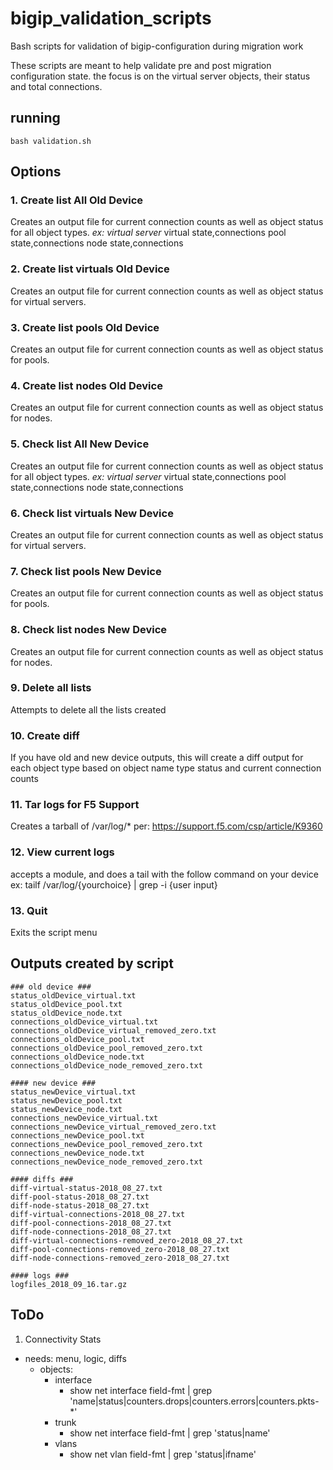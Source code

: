 # bigip_validation_scripts
Bash scripts for validation of bigip-configuration during migration work

These scripts are meant to help validate pre and post migration configuration state.
the focus is on the virtual server objects, their status and total connections.

## running
```
bash validation.sh
```
## Options
### 1. Create list All Old Device
Creates an output file for current connection counts as well as object status for all object types. 
*ex: virtual server* 
virtual state,connections
pool state,connections
node state,connections
### 2. Create list virtuals Old Device
Creates an output file for current connection counts as well as object status for virtual servers. 
### 3. Create list pools Old Device
Creates an output file for current connection counts as well as object status for pools. 
### 4. Create list nodes Old Device
Creates an output file for current connection counts as well as object status for nodes. 
### 5. Check list All New Device
Creates an output file for current connection counts as well as object status for all object types. 
*ex: virtual server* 
virtual state,connections
pool state,connections
node state,connections
### 6. Check list virtuals New Device
Creates an output file for current connection counts as well as object status for virtual servers. 
### 7. Check list pools New Device
Creates an output file for current connection counts as well as object status for pools. 
### 8. Check list nodes New Device
Creates an output file for current connection counts as well as object status for nodes. 
### 9. Delete all lists
Attempts to delete all the lists created
### 10. Create diff
If you have old and new device outputs, this will create a diff output for each object type based on object name type status and current connection counts
### 11. Tar logs for F5 Support
Creates a tarball of /var/log/* per: https://support.f5.com/csp/article/K9360
### 12. View current logs
accepts a module, and does a tail with the follow command on your device
ex: tailf /var/log/{yourchoice} | grep -i {user input}
### 13. Quit
Exits the script menu

## Outputs created by script
```
### old device ###
status_oldDevice_virtual.txt
status_oldDevice_pool.txt
status_oldDevice_node.txt
connections_oldDevice_virtual.txt
connections_oldDevice_virtual_removed_zero.txt
connections_oldDevice_pool.txt
connections_oldDevice_pool_removed_zero.txt
connections_oldDevice_node.txt
connections_oldDevice_node_removed_zero.txt

#### new device ###
status_newDevice_virtual.txt
status_newDevice_pool.txt
status_newDevice_node.txt
connections_newDevice_virtual.txt
connections_newDevice_virtual_removed_zero.txt
connections_newDevice_pool.txt
connections_newDevice_pool_removed_zero.txt 
connections_newDevice_node.txt
connections_newDevice_node_removed_zero.txt

#### diffs ###
diff-virtual-status-2018_08_27.txt
diff-pool-status-2018_08_27.txt
diff-node-status-2018_08_27.txt
diff-virtual-connections-2018_08_27.txt
diff-pool-connections-2018_08_27.txt
diff-node-connections-2018_08_27.txt
diff-virtual-connections-removed_zero-2018_08_27.txt
diff-pool-connections-removed_zero-2018_08_27.txt
diff-node-connections-removed_zero-2018_08_27.txt

#### logs ###
logfiles_2018_09_16.tar.gz
```
## ToDo ##
1.  Connectivity Stats
- needs: menu, logic, diffs
  - objects:
    - interface
      - show net interface field-fmt | grep 'name\|status\|counters.drops\|counters.errors\|counters.pkts-*'
    - trunk
      - show net interface field-fmt |  grep 'status\|name'
    - vlans
      - show net vlan field-fmt | grep 'status\|ifname'
